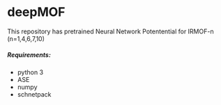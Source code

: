 # deepMOF
This repository has pretrained Neural Network Potentential for IRMOF-n (n=1,4,6,7,10)
 
##### Requirements:
- python 3
- ASE
- numpy
- schnetpack

